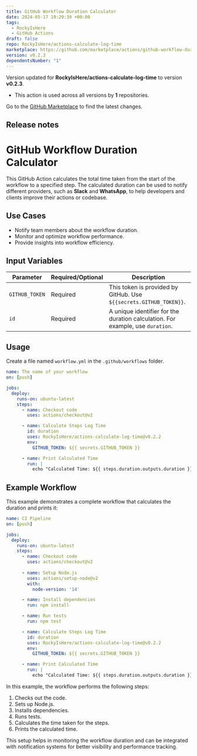 ```yaml
---
title: GitHub Workflow Duration Calculator
date: 2024-05-17 19:29:39 +00:00
tags:
  - RockyIsHere
  - GitHub Actions
draft: false
repo: RockyIsHere/actions-calculate-log-time
marketplace: https://github.com/marketplace/actions/github-workflow-duration-calculator
version: v0.2.3
dependentsNumber: "1"
---
```



Version updated for **RockyIsHere/actions-calculate-log-time** to version **v0.2.3**.
- This action is used across all versions by **1** repositories.

Go to the [GitHub Marketplace](https://github.com/marketplace/actions/github-workflow-duration-calculator) to find the latest changes.

## Release notes


# GitHub Workflow Duration Calculator

This GitHub Action calculates the total time taken from the start of the workflow to a specified step. The calculated duration can be used to notify different providers, such as **Slack** and **WhatsApp**, to help developers and clients improve their actions or codebase.

## Use Cases

- Notify team members about the workflow duration.
- Monitor and optimize workflow performance.
- Provide insights into workflow efficiency.

## Input Variables

| Parameter       | Required/Optional | Description                                                                 |
|-----------------|-------------------|-----------------------------------------------------------------------------|
| `GITHUB_TOKEN`  | Required          | This token is provided by GitHub. Use `${{secrets.GITHUB_TOKEN}}`.           |
| `id`            | Required          | A unique identifier for the duration calculation. For example, use `duration`.|

## Usage

Create a file named `workflow.yml` in the `.github/workflows` folder.

```yaml
name: The name of your workflow
on: [push]

jobs:
  deploy:
    runs-on: ubuntu-latest
    steps:
      - name: Checkout code
        uses: actions/checkout@v2

      - name: Calculate Steps Log Time
        id: duration
        uses: RockyIsHere/actions-calculate-log-time@v0.2.2
        env:
          GITHUB_TOKEN: ${{ secrets.GITHUB_TOKEN }}

      - name: Print Calculated Time
        run: |
          echo "Calculated Time: ${{ steps.duration.outputs.duration }}"
```

## Example Workflow

This example demonstrates a complete workflow that calculates the duration and prints it:

```yaml
name: CI Pipeline
on: [push]

jobs:
  deploy:
    runs-on: ubuntu-latest
    steps:
      - name: Checkout code
        uses: actions/checkout@v2
      
      - name: Setup Node.js
        uses: actions/setup-node@v2
        with:
          node-version: '14'

      - name: Install dependencies
        run: npm install

      - name: Run tests
        run: npm test

      - name: Calculate Steps Log Time
        id: duration
        uses: RockyIsHere/actions-calculate-log-time@v0.2.2
        env:
          GITHUB_TOKEN: ${{ secrets.GITHUB_TOKEN }}

      - name: Print Calculated Time
        run: |
          echo "Calculated Time: ${{ steps.duration.outputs.duration }}"
```

In this example, the workflow performs the following steps:

1. Checks out the code.
2. Sets up Node.js.
3. Installs dependencies.
4. Runs tests.
5. Calculates the time taken for the steps.
6. Prints the calculated time.

This setup helps in monitoring the workflow duration and can be integrated with notification systems for better visibility and performance tracking.
